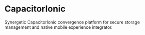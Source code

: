 # CapacitorIonic
Synergetic CapacitorIonic convergence platform for secure storage management and native mobile experience integrator.
